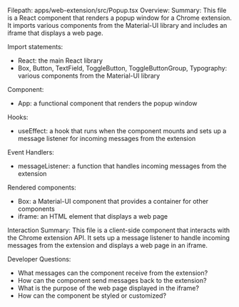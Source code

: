 Filepath: apps/web-extension/src/Popup.tsx
Overview: Summary:
This file is a React component that renders a popup window for a Chrome extension. It imports various components from the Material-UI library and includes an iframe that displays a web page.

Import statements:
- React: the main React library
- Box, Button, TextField, ToggleButton, ToggleButtonGroup, Typography: various components from the Material-UI library

Component:
- App: a functional component that renders the popup window

Hooks:
- useEffect: a hook that runs when the component mounts and sets up a message listener for incoming messages from the extension

Event Handlers:
- messageListener: a function that handles incoming messages from the extension

Rendered components:
- Box: a Material-UI component that provides a container for other components
- iframe: an HTML element that displays a web page

Interaction Summary:
This file is a client-side component that interacts with the Chrome extension API. It sets up a message listener to handle incoming messages from the extension and displays a web page in an iframe.

Developer Questions:
- What messages can the component receive from the extension?
- How can the component send messages back to the extension?
- What is the purpose of the web page displayed in the iframe?
- How can the component be styled or customized?

